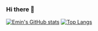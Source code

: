 ### Hi there 👋

[![Emin's GitHub stats](https://github-readme-stats.vercel.app/api?username=emincingoz&count_private=true&show_icons=true&theme=tokyonight&include_all_commits=true)](https://github.com/anuraghazra/github-readme-stats)     [![Top Langs](https://github-readme-stats.vercel.app/api/top-langs/?username=emincingoz&layout=compact&theme=tokyonight&count_private=true)](https://github.com/anuraghazra/github-readme-stats)

<!--
**emincingoz/emincingoz** is a ✨ _special_ ✨ repository because its `README.md` (this file) appears on your GitHub profile.

Here are some ideas to get you started:

- 🔭 I’m currently working on ...
- 🌱 I’m currently learning ...
- 👯 I’m looking to collaborate on ...
- 🤔 I’m looking for help with ...
- 💬 Ask me about ...
- 📫 How to reach me: ...
- 😄 Pronouns: ...
- ⚡ Fun fact: ...
-->
